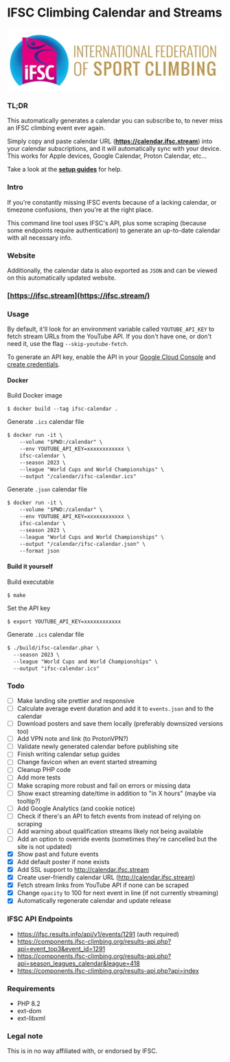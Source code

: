 # IFSC Climbing Calendar and Streams

![ifsc-logo](resources/images/ifsc-logo.png)

### TL;DR
This automatically generates a calendar you can subscribe to, to never miss an IFSC climbing event ever again.

Simply copy and paste calendar URL (**https://calendar.ifsc.stream**) into your calendar subscriptions, and it will
automatically sync with your device. This works for Apple devices, Google Calendar, Proton Calendar, etc...

Take a look at the **[setup guides](https://github.com/nicoSWD/ifsc-calendar/wiki)** for help.

### Intro
If you're constantly missing IFSC events because of a lacking calendar, or timezone confusions,
then you're at the right place.

This command line tool uses IFSC's API, plus some scraping (because some endpoints require 
authentication) to generate an up-to-date calendar with all necessary info.

### Website
Additionally, the calendar data is also exported as `JSON` and can be viewed on this automatically updated
website.

### [https://ifsc.stream](https://ifsc.stream/)

### Usage
By default, it'll look for an environment variable called `YOUTUBE_API_KEY` to fetch stream URLs from the YouTube
API. If you don't have one, or don't need it, use the flag `--skip-youtube-fetch`.

To generate an API key, enable the API in your [Google Cloud Console](https://console.cloud.google.com/apis/api/youtube.googleapis.com/)
and [create credentials](https://console.cloud.google.com/apis/credentials).

#### Docker
Build Docker image
```shell
$ docker build --tag ifsc-calendar .
```
Generate `.ics` calendar file
```shell
$ docker run -it \
    --volume "$PWD:/calendar" \
    --env YOUTUBE_API_KEY=xxxxxxxxxxxx \
    ifsc-calendar \
    --season 2023 \
    --league "World Cups and World Championships" \
    --output "/calendar/ifsc-calendar.ics"
```

Generate `.json` calendar file
```shell
$ docker run -it \
    --volume "$PWD:/calendar" \
    --env YOUTUBE_API_KEY=xxxxxxxxxxxx \
    ifsc-calendar \
    --season 2023 \
    --league "World Cups and World Championships" \
    --output "/calendar/ifsc-calendar.json" \
    --format json
```

#### Build it yourself
Build executable
```shell
$ make
```
Set the API key
```shell
$ export YOUTUBE_API_KEY=xxxxxxxxxxxx
```
Generate `.ics` calendar file
```
$ ./build/ifsc-calendar.phar \
  --season 2023 \
  --league "World Cups and World Championships" \
  --output "ifsc-calendar.ics"
```

### Todo
 - [ ] Make landing site prettier and responsive
 - [ ] Calculate average event duration and add it to `events.json` and to the calendar
 - [ ] Download posters and save them locally (preferably downsized versions too)
 - [ ] Add VPN note and link (to ProtonVPN?)
 - [ ] Validate newly generated calendar before publishing site
 - [ ] Finish writing calendar setup guides
 - [ ] Change favicon when an event started streaming
 - [ ] Cleanup PHP code
 - [ ] Add more tests
 - [ ] Make scraping more robust and fail on errors or missing data
 - [ ] Show exact streaming date/time in addition to "in X hours" (maybe via tooltip?)
 - [ ] Add Google Analytics (and cookie notice)
 - [ ] Check if there's an API to fetch events from instead of relying on scraping
 - [ ] Add warning about qualification streams likely not being available
 - [ ] Add an option to override events (sometimes they're cancelled but the site is not updated)
 - [x] Show past and future events
 - [x] Add default poster if none exists
 - [x] Add SSL support to http://calendar.ifsc.stream
 - [x] Create user-friendly calendar URL (http://calendar.ifsc.stream)
 - [x] Fetch stream links from YouTube API if none can be scraped
 - [x] Change `opacity` to 100 for next event in line (if not currently streaming)
 - [x] Automatically regenerate calendar and update release

### IFSC API Endpoints
 - https://ifsc.results.info/api/v1/events/1291 (auth required)
 - https://components.ifsc-climbing.org/results-api.php?api=event_top3&event_id=1291
 - https://components.ifsc-climbing.org/results-api.php?api=season_leagues_calendar&league=418
 - https://components.ifsc-climbing.org/results-api.php?api=index

### Requirements
- PHP 8.2
- ext-dom
- ext-libxml

### Legal note
This is in no way affiliated with, or endorsed by IFSC.
